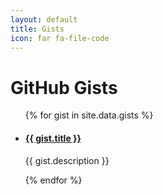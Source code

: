 ```yaml
---
layout: default
title: Gists
icon: far fa-file-code
---
```


# GitHub Gists

<ul>
 {% for gist in site.data.gists %}
 <li>
       <h4>
        <a href="{{ gist.link }}" target="_blank">
         {{ gist.title }}
       </a>
     </h4>
     <p>
       {{ gist.description }}
     </p>
</li>
{% endfor %}

</ul>